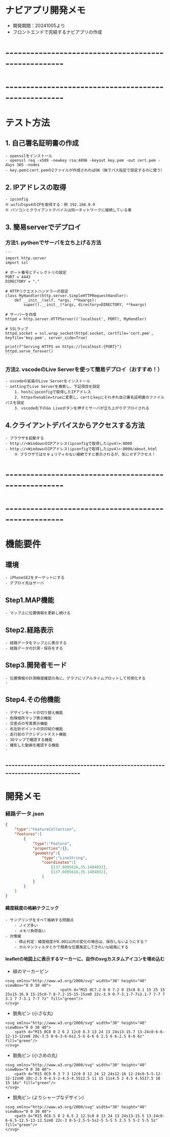 
# ナビアプリ開発メモ
- 開発期間：20241005より
- フロントエンドで完結するナビアプリの作成



# ----------------------------------------------------
# ----------------------------------------------------

# テスト方法
## 1. 自己署名証明書の作成
    - opensslをインストール
    - openssl req -x509 -newkey rsa:4096 -keyout key.pem -out cert.pem -days 365 -nodes
    - key.pemとcert.pemの2ファイルが作成されればOK（後でパス指定で設定するのに使う）
## 2. IPアドレスの取得
    - ipconfig
    ※ wifiのipv4のIPを取得する：例 192.168.0.9
    ※ パソコンとクライアントデバイスは同一ネットワークに接続している事

## 3. 簡易serverでデプロイ
### 方法1. pythonでサーバを立ち上げる方法
    ```
    import http.server
    import ssl

    # ポート番号とディレクトリの設定
    PORT = 4443
    DIRECTORY = "."

    # HTTPリクエストハンドラーの設定
    class MyHandler(http.server.SimpleHTTPRequestHandler):
        def __init__(self, *args, **kwargs):
            super().__init__(*args, directory=DIRECTORY, **kwargs)

    # サーバーを作成
    httpd = http.server.HTTPServer(('localhost', PORT), MyHandler)

    # SSLラップ
    httpd.socket = ssl.wrap_socket(httpd.socket, certfile='cert.pem', keyfile='key.pem', server_side=True)

    print(f"Serving HTTPS on https://localhost:{PORT}")
    httpd.serve_forever()
    ```

### 方法2. vscodeのLive Serverを使って簡易デプロイ（おすすめ！）
    - vscodeの拡張のLive Serverをインストール
    - settingでLive Serverを検索し、下記項目を設定
        1. hostにipconfigで取得したIPアドレス
        2. httpsのenable=trueに変更し、certとkeyにそれぞれ自己署名証明書のファイルパスを設定
        3. vscode右下のGo Liveボタンを押すとサーバが立ち上がりデプロイされる

## 4.クライアントデバイスからアクセスする方法
    - ブラウザを起動する
    - http://<WindowsのIPアドレス(ipconfigで取得したipv4)>:8000
    - http://<WindowsのIPアドレス(ipconfigで取得したipv4)>:8000/about.html
        ※ ブラウザではセキュリティのない接続ですと表示されるが、気にせずアクセス！


# ----------------------------------------------------
# ----------------------------------------------------


# 機能要件
## 環境
    - iPhoneSE2をターゲットにする
    - デプロイ先はサーバ

## Step1.MAP機能
    - マップ上に位置情報を更新し続ける
## Step2.経路表示
    - 経路データをマップ上に表示する
    - 経路データの計測・保存をする
## Step3.開発者モード
    - 位置情報の計測精度確認の為に、グラフにリアルタイムプロットして可視化する
    - 
## Step4.その他機能
    - デザインモードの切り替え機能
    - 危険個所マップ表示機能
    - 交差点の写真表示機能
    - 右左折ポイントの目印紹介機能
    - 走行前のアクシデントテスト機能
    - 3Dマップで確認する機能
    - 撮影した動画を確認する機能
    - 


## ---------------------------------------------------------------------------

# 開発メモ

### 経路データ.json
``` json
{
    "type":"FeatureCollection",
    "features":[
        {
            "type":"Feature",
            "properties":{},
            "geometry":{
                "type":"LineString",
                "coordinates":[
                    [137.0095616,35.1404032],
                    [137.0095616,35.1404032],
                ]
            }
        }
    ]
} 
```
#### 緯度経度の格納テクニック
    - サンプリングをすべて格納する問題点
        - ノイズ多い
        - メモリ負荷高い
    - 対策案
        - 停止判定：緯度経度が0.001以内の変化の場合は、保存しないようにする？
        - カルマンフィルタとかで簡素な位置推定してきれいな経路にする


#### leafletの地図上に表示するマーカーに、自作のsvgカスタムアイコンを埋め込む

- 緑のマーカーピン
```
<svg xmlns="http://www.w3.org/2000/svg" width="30" height="40" viewBox="0 0 30 40">
                        <path d="M15 0C7.2 0 0 7.2 0 15c0 8.1 15 25 15 25s15-16.9 15-25c0-7.8-7.2-15-15-15zm0 22c-3.9 0-7-3.1-7-7s3.1-7 7-7 7 3.1 7 7-3.1 7-7 7z" fill="green"/>
</svg>
```

- 鋭角ピン (小さな丸)
```
<svg xmlns="http://www.w3.org/2000/svg" width="30" height="40" viewBox="0 0 30 40">
    <path d="M15 0C8 0 2 6 2 12c0 8.3 13 24 13 24s13-15.7 13-24c0-6-6-12-13-12zm0 20c-3.5 0-6-3-6-6s2.5-6 6-6 6 2.5 6 6-2.5 6-6 6z" fill="green"/>
</svg>
```

- 鋭角ピン (小さめの丸)
```
<svg xmlns="http://www.w3.org/2000/svg" width="30" height="40" viewBox="0 0 30 40">
    <path d="M15 0C9 0 3 7 3 12c0 8 12 24 12 24s12-16 12-24c0-5-5-12-12-12zm0 18c-2.5 0-4.5-2-4.5-4.5S12.5 11 15 11s4.5 2 4.5 4.5S17.5 18 15 18z" fill="green"/>
</svg>

```

- 鋭角ピン (よりシャープなデザイン)
```
<svg xmlns="http://www.w3.org/2000/svg" width="30" height="40" viewBox="0 0 30 40">
    <path d="M15 0C8.5 0 2 6.5 2 12.5c0 8 13 24 13 24s13-15.5 13-24c0-6-6.5-12.5-13-12.5zm0 22c-3 0-5-2.5-5-5s2-5 5-5 5 2.5 5 5-2 5-5 5z" fill="green"/>
</svg>

```

```
```
